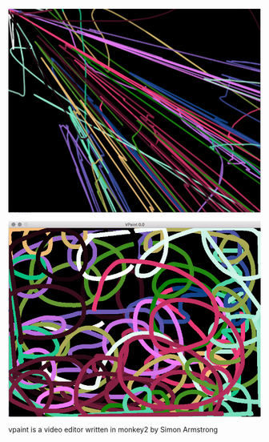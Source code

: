
![mousewheel](/mousewheel.png?raw=true "Mouse Wheel Roller")

![catmull](/catmull.png?raw=true "Catmull Mouse Interpolation")

vpaint is a video editor written in monkey2 by Simon Armstrong


